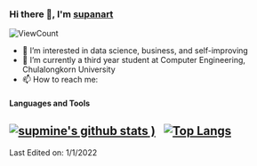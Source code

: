 ### Hi there 👋, I'm [supanart](https://www.linkedin.com/in/supanart-barnsongkit-389407175/)

![ViewCount](https://komarev.com/ghpvc/?username=supmine&style=plastic)
- 👀 I’m interested in data science, business, and self-improving
- 🌱 I’m currently a third year student at Computer Engineering, Chulalongkorn University
- 📫 How to reach me: 
  
#### Languages and Tools 

[![supmine's github stats](https://github-readme-stats.vercel.app/api?username=supmine&count_private=true)
)](https://github.com/supmine?tab=repositories)
&nbsp;&nbsp;[![Top Langs](https://github-readme-stats.vercel.app/api/top-langs/?username=supmine&layout=compact&theme=highcontrast)](https://github.com/supmine)
-----

Last Edited on: 1/1/2022
<!---
supmine/supmine is a ✨ special ✨ repository because its `README.md` (this file) appears on your GitHub profile.
You can click the Preview link to take a look at your changes.
--->
